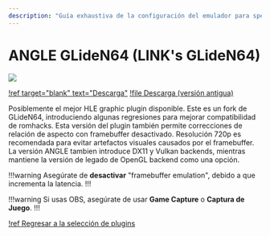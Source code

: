 ```yaml
---
description: "Guía exhaustiva de la configuración del emulador para speedruns de Super Mario 64" 
---
```


# ANGLE GLideN64 (LINK's GLideN64)

![](./img/gliden64_link.png)

[!ref target="blank" text="Descarga"](https://github.com/aglab2/GLideN64/releases)
[!file Descarga (versión antigua)](https://www.mediafire.com/file/k9ad2bdodde327u/GLideN64-sm64hacks.zip/file)

Posiblemente el mejor HLE graphic plugin disponible. Este es un fork de GLideN64, introduciendo algunas regresiones para mejorar compatibilidad de romhacks. Esta versión del plugin también permite correcciones de relación de aspecto con framebuffer desactivado. Resolución 720p es recomendada para evitar artefactos visuales causados por el framebuffer. La versión ANGLE tambien introduce DX11 y Vulkan backends, mientras mantiene la versión de legado de OpenGL backend como una opción.

!!!warning
Asegúrate de **desactivar** "framebuffer emulation", debido a que incrementa la latencia.
!!!

!!!warning
Si usas OBS, asegúrate de usar **Game Capture** o **Captura de Juego**.
!!!

[!ref Regresar a la selección de plugins](plugin_setup.md#selección-de-plugins)
